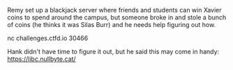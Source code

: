 Remy set up a blackjack server where friends and students can win Xavier coins to spend around the campus, but someone broke in and stole a bunch of coins (he thinks it was Silas Burr) and he needs help figuring out how.

nc challenges.ctfd.io 30466

Hank didn't have time to figure it out, but he said this may come in handy: https://libc.nullbyte.cat/